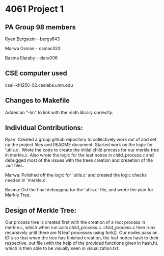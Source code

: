 # 4061 Project 1

## PA Group 98 members

Ryan Bergstein - bergs643

Marwa Osman - osman320

Basma Elaraby - elara006

## CSE computer used

csel-kh1250-02.cselabs.umn.edu

## Changes to Makefile

Added an "-lm" to link with the math library correctly.

## Individual Contributions: 

Ryan: Created a group github repository to collectively work out of and set up the project files and README document. Started work on the logic for 'utils.c'. Wrote the code to create the initial child process for our merkle tree in merkle.c. Also wrote the logic for the leaf nodes in child_process.c and debugged most of the issues with the trees creation and creaetion of the .out files.

Marwa: Polished off the logic for 'utils.c' and created the logic checks needed in 'merkle.c'.

Basma: Did the final debugging for the 'utils.c' file, and wrote the plan for Markle Tree.

## Design of Merkle Tree:

Our process tree is created first with the creation of a root process in merkle.c, which when run calls child_process.c. child_process.c then runs recursively until there are N leaf processes using fork(). Our nodes pass on ID's so that when the tree has finished creation, the leaf nodes hash to their respective .out file (with the help of the provided functions given in hash.h), which is then able to be visually seen in visualization.txt.